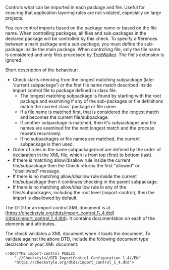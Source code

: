 Controls what can be imported in each package and file. Useful for
ensuring that application layering rules are not violated, especially on
large projects.

You can control imports based on the package name or based on the file
name. When controlling packages, all files and sub-packages in the
declared package will be controlled by this check. To specify
differences between a main package and a sub-package, you must define
the sub-package inside the main package. When controlling file, only the
file name is considered and only files processed by
[TreeWalker](../../config.html#TreeWalker). The file's extension is
ignored.

Short description of the behaviour:

- Check starts checking from the longest matching subpackage (later
  'current subpackage') or the first file name match described inside
  import control file to package defined in class file.
  - The longest matching subpackage is found by starting with the root
    package and examining if any of the sub-packages or file definitions
    match the current class' package or file name.
  - If a file name is matched first, that is considered the longest
    match and becomes the current file/subpackage.
  - If another subpackage is matched, then it's subpackages and file
    names are examined for the next longest match and the process
    repeats recursively.
  - If no subpackages or file names are matched, the current subpackage
    is then used.
- Order of rules in the same subpackage/root are defined by the order of
  declaration in the XML file, which is from top (first) to bottom
  (last).
- If there is matching allow/disallow rule inside the current
  file/subpackage then the Check returns the first "allowed" or
  "disallowed" message.
- If there is no matching allow/disallow rule inside the current
  file/subpackage then it continues checking in the parent subpackage.
- If there is no matching allow/disallow rule in any of the
  files/subpackages, including the root level (import-control), then the
  import is disallowed by default.

The DTD for an import control XML document is at
[https://checkstyle.org/dtds/import_control_1\_4.dtd](/dtds/import_control_1_4.dtd).
It contains documentation on each of the elements and attributes.

The check validates a XML document when it loads the document. To
validate against the above DTD, include the following document type
declaration in your XML document:

<div class="wrapper">

    <!DOCTYPE import-control PUBLIC
        "-//Checkstyle//DTD ImportControl Configuration 1.4//EN"
        "https://checkstyle.org/dtds/import_control_1_4.dtd">
              

</div>
